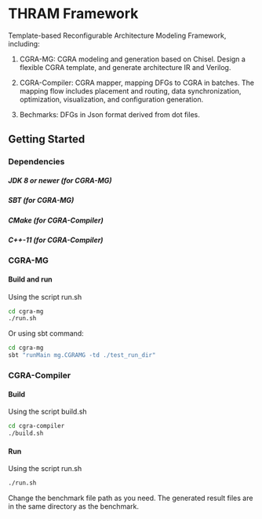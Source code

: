 THRAM Framework
=======================

Template-based Reconfigurable Architecture Modeling Framework, including:

1. CGRA-MG: CGRA modeling and generation based on Chisel. Design a flexible CGRA template, and generate architecture IR and Verilog. 

2. CGRA-Compiler: CGRA mapper, mapping DFGs to CGRA in batches. The mapping flow includes placement and routing, data synchronization, optimization, visualization, and configuration generation.

3. Bechmarks: DFGs in Json format derived from dot files.


## Getting Started


### Dependencies

##### JDK 8 or newer (for CGRA-MG)

##### SBT (for CGRA-MG)

##### CMake  (for CGRA-Compiler)

##### C++-11 (for CGRA-Compiler)





### CGRA-MG

#### Build and run

Using the script run.sh
```sh
cd cgra-mg
./run.sh
```

Or using sbt command:
```sh
cd cgra-mg
sbt "runMain mg.CGRAMG -td ./test_run_dir"
```



### CGRA-Compiler

#### Build

Using the script build.sh
```sh
cd cgra-compiler
./build.sh
```

#### Run

Using the script run.sh
```sh
./run.sh
```

Change the benchmark file path as you need.
The generated result files are in the same directory as the benchmark.




